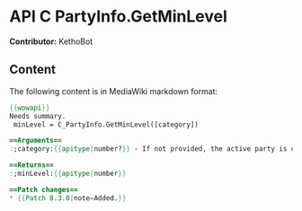 # API C PartyInfo.GetMinLevel

**Contributor:** KethoBot

## Content

The following content is in MediaWiki markdown format:

```mediawiki
{{wowapi}}
Needs summary.
 minLevel = C_PartyInfo.GetMinLevel([category])

==Arguments==
:;category:{{apitype|number?}} - If not provided, the active party is used

==Returns==
:;minLevel:{{apitype|number}}

==Patch changes==
* {{Patch 8.3.0|note=Added.}}
```